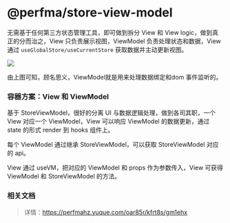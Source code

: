 # @perfma/store-view-model

无需基于任何第三方状态管理工具，即可做到拆分 View 和 View logic，做到真正的分而治之，View 只负责展示视图，ViewModel 负责处理状态和数据，View 通过 `useGlobalStore/useCurrentStore` 获取数据并主动更新视图。

<img src="https://media.perfma.net/guitar/image/WBLaY17t9r4rqA4NeKQnX.png" />

由上图可知，顾名思义，ViewModel就是用来处理数据绑定和dom 事件监听的。

### 容器方案：View 和 ViewModel


基于 StoreViewModel，很好的分离 UI 与数据逻辑处理，做到各司其职，一个 View 对应一个 ViewModel，View 可以响应 ViewModel 的数据更新，通过 state 的形式 render 到 hooks 组件上。

每个 ViewModel 通过继承 StoreViewModel，可以获取 StoreViewModel 对应的 api。

View 通过 useVM，把对应的 ViewModel 和 props 作为参数传入，View 可获得 ViewModel 和 StoreViewModel 的方法。

### 相关文档

>详情：https://perfmahz.yuque.com/oar85r/kfrt8s/gm1ehx



